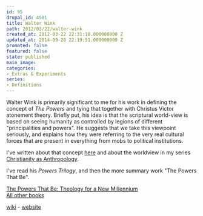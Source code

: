```yaml
---
id: 95
drupal_id: 4501
title: Walter Wink
path: 2012/03/22/walter-wink
created_at: 2012-03-22 22:31:18.000000000 Z
updated_at: 2014-09-28 22:19:51.000000000 Z
promoted: false
featured: false
state: published
main_image: 
categories:
- Extras & Experiments
series:
- Definitions
---
```

Walter Wink is primarily significant to me for his work in defining the concept of *The Powers* and tying that together with Christus Victor atonement theory. Briefly put, his idea is that the scriptural world-view is based on seeing humanity as controlled by legions of different "principalities and powers". He suggests that we take this viewpoint seriously, and explains how they were referring to the very real cultural forces that are present in everything from mobs to political institutions.

I've written about that concept [here](http://micahredding.com/blog/2012/03/22/aliens-among-us) and about the worldview in my series [Christianity as Anthropology](http://micahredding.com/blog/series/christianity-anthropology).  

I've read his *Powers Trilogy*, and then the more summary work "The Powers That Be".

<a href="http://www.amazon.com/gp/product/0385487525/ref=as_li_ss_tl?ie=UTF8&tag=httpmicahreco-20&linkCode=as2&camp=1789&creative=390957&creativeASIN=0385487525">The Powers That Be: Theology for a New Millennium</a><img src="http://www.assoc-amazon.com/e/ir?t=httpmicahreco-20&l=as2&o=1&a=0385487525" width="1" height="1" border="0" alt="" style="border:none !important; margin:0px !important;" />  
<a target="_blank" href="http://www.amazon.com/gp/entity/Walter-Wink/B001HMKEVA/?ie=UTF8&tag=httpmicahreco-20&linkCode=ur2&camp=1789&creative=390957">All other books</a><img src="https://www.assoc-amazon.com/e/ir?t=httpmicahreco-20&l=ur2&o=1" width="1" height="1" border="0" alt="" style="border:none !important; margin:0px !important;" />

[wiki](http://en.wikipedia.org/wiki/Walter_Wink) - [website](http://www.walterwink.com/)
